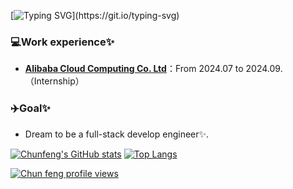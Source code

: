[![Typing SVG](https://readme-typing-svg.demolab.com?font=Fira+Code&weight=500&size=23&pause=1000&center=false%C2%A0%E9%94%99%E8%AF%AF%E7%9A%84&vCenter=true%C2%A0%E7%9C%9F%E7%9A%84&repeat=true%C2%A0%E7%9C%9F%E7%9A%84&random=false%C2%A0%E9%94%99%E8%AF%AF%E7%9A%84&width=600&height=60&lines=Hi%F0%9F%A5%B0%2C+I'm+Chunfeng%2C+a+software+engineer%E2%9C%A8.)](https://git.io/typing-svg)

### **💻Work experience✨**

- [**Alibaba Cloud Computing Co. Ltd**](https://www.aliyun.com/)：From 2024.07 to 2024.09.（Internship）

### **✈️Goal✨**

* Dream to be a full-stack develop engineer✨.

[![Chunfeng's GitHub stats](https://github-readme-stats.vercel.app/api?username=Chunfeng-z&show_icons=true&theme=tokyonight)](https://github.com/anuraghazra/github-readme-stats) [![Top Langs](https://github-readme-stats.vercel.app/api/top-langs/?username=Chunfeng-z&theme=tokyonight&langs_count=5&layout=donut)](https://github.com/anuraghazra/github-readme-stats)

[![Chun feng profile views](https://u8views.com/api/v1/github/profiles/95091565/views/day-week-month-total-count.svg)](https://u8views.com/github/Chunfeng-z)